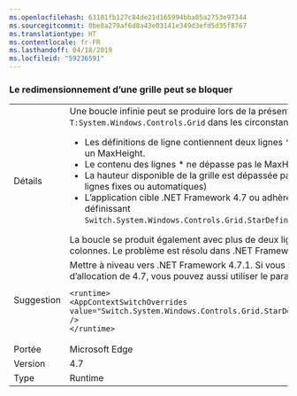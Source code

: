 ```yaml
---
ms.openlocfilehash: 63101fb127c84de21d165994bba85a2753e97344
ms.sourcegitcommit: 0be8a279af6d8a43e03141e349d3efd5d35f8767
ms.translationtype: HT
ms.contentlocale: fr-FR
ms.lasthandoff: 04/18/2019
ms.locfileid: "59236591"
---
```

### <a name="resizing-a-grid-can-hang"></a>Le redimensionnement d’une grille peut se bloquer

|   |   |
|---|---|
|Détails|Une boucle infinie peut se produire lors de la présentation d’une <code>T:System.Windows.Controls.Grid</code> dans les circonstances suivantes :<ul><li>Les définitions de ligne contiennent deux lignes *, toutes deux déclarant un MinHeight et un MaxHeight.</li><li>Le contenu des lignes * ne dépasse pas le MaxHeight correspondant</li><li>La hauteur disponible de la grille est dépassée par le premier MinHeight (plus les autres lignes fixes ou automatiques)</li><li>L’application cible .NET Framework 4.7 ou adhère à l’algorithme d’allocation de 4.7 en définissant <code>Switch.System.Windows.Controls.Grid.StarDefinitionsCanExceedAvailableSpace=false</code></li></ul>La boucle se produit également avec plus de deux lignes, ou dans le cas analogue pour les colonnes. Le problème est résolu dans .NET Framework 4.7.1.|
|Suggestion|Mettre à niveau vers .NET Framework 4.7.1.  Si vous n’avez pas besoin de l’algorithme d’allocation de 4.7, vous pouvez aussi utiliser le paramètre de configuration suivant :<pre><code class="lang-xml">&lt;runtime&gt;&#13;&#10;&lt;AppContextSwitchOverrides value=&quot;Switch.System.Windows.Controls.Grid.StarDefinitionsCanExceedAvailableSpace=true&quot; /&gt;&#13;&#10;&lt;/runtime&gt;&#13;&#10;</code></pre>|
|Portée|Microsoft Edge|
|Version|4.7|
|Type|Runtime|
